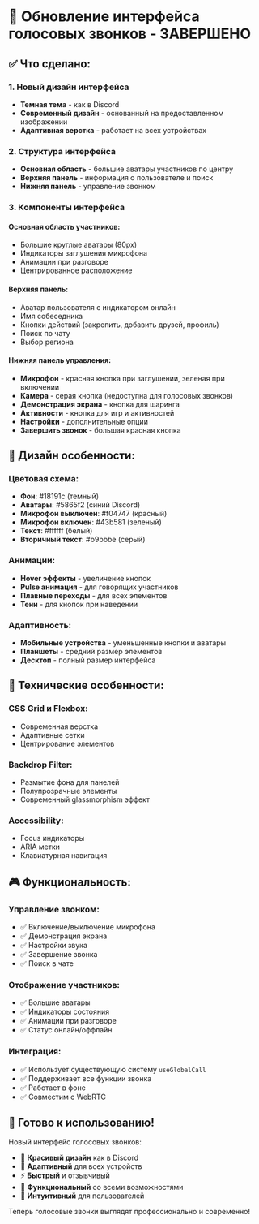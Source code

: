# 🎨 Обновление интерфейса голосовых звонков - ЗАВЕРШЕНО

## ✅ **Что сделано:**

### 1. **Новый дизайн интерфейса**
- **Темная тема** - как в Discord
- **Современный дизайн** - основанный на предоставленном изображении
- **Адаптивная верстка** - работает на всех устройствах

### 2. **Структура интерфейса**
- **Основная область** - большие аватары участников по центру
- **Верхняя панель** - информация о пользователе и поиск
- **Нижняя панель** - управление звонком

### 3. **Компоненты интерфейса**

#### **Основная область участников:**
- Большие круглые аватары (80px)
- Индикаторы заглушения микрофона
- Анимации при разговоре
- Центрированное расположение

#### **Верхняя панель:**
- Аватар пользователя с индикатором онлайн
- Имя собеседника
- Кнопки действий (закрепить, добавить друзей, профиль)
- Поиск по чату
- Выбор региона

#### **Нижняя панель управления:**
- **Микрофон** - красная кнопка при заглушении, зеленая при включении
- **Камера** - серая кнопка (недоступна для голосовых звонков)
- **Демонстрация экрана** - кнопка для шаринга
- **Активности** - кнопка для игр и активностей
- **Настройки** - дополнительные опции
- **Завершить звонок** - большая красная кнопка

## 🎨 **Дизайн особенности:**

### **Цветовая схема:**
- **Фон**: #18191c (темный)
- **Аватары**: #5865f2 (синий Discord)
- **Микрофон выключен**: #f04747 (красный)
- **Микрофон включен**: #43b581 (зеленый)
- **Текст**: #ffffff (белый)
- **Вторичный текст**: #b9bbbe (серый)

### **Анимации:**
- **Hover эффекты** - увеличение кнопок
- **Pulse анимация** - для говорящих участников
- **Плавные переходы** - для всех элементов
- **Тени** - для кнопок при наведении

### **Адаптивность:**
- **Мобильные устройства** - уменьшенные кнопки и аватары
- **Планшеты** - средний размер элементов
- **Десктоп** - полный размер интерфейса

## 🔧 **Технические особенности:**

### **CSS Grid и Flexbox:**
- Современная верстка
- Адаптивные сетки
- Центрирование элементов

### **Backdrop Filter:**
- Размытие фона для панелей
- Полупрозрачные элементы
- Современный glassmorphism эффект

### **Accessibility:**
- Focus индикаторы
- ARIA метки
- Клавиатурная навигация

## 🎮 **Функциональность:**

### **Управление звонком:**
- ✅ Включение/выключение микрофона
- ✅ Демонстрация экрана
- ✅ Настройки звука
- ✅ Завершение звонка
- ✅ Поиск в чате

### **Отображение участников:**
- ✅ Большие аватары
- ✅ Индикаторы состояния
- ✅ Анимации при разговоре
- ✅ Статус онлайн/оффлайн

### **Интеграция:**
- ✅ Использует существующую систему `useGlobalCall`
- ✅ Поддерживает все функции звонка
- ✅ Работает в фоне
- ✅ Совместим с WebRTC

## 🚀 **Готово к использованию!**

Новый интерфейс голосовых звонков:
- 🎨 **Красивый дизайн** как в Discord
- 📱 **Адаптивный** для всех устройств
- ⚡ **Быстрый** и отзывчивый
- 🔧 **Функциональный** со всеми возможностями
- 🎯 **Интуитивный** для пользователей

Теперь голосовые звонки выглядят профессионально и современно!





